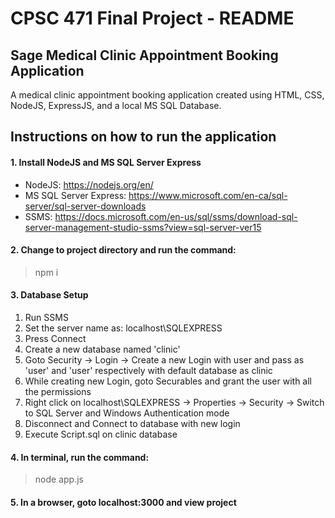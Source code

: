 # CPSC 471 Final Project - README

## Sage Medical Clinic Appointment Booking Application
A medical clinic appointment booking application created using HTML, CSS, NodeJS, ExpressJS, and a local MS SQL Database.

## Instructions on how to run the application
#### 1. Install NodeJS and MS SQL Server Express
  * NodeJS: https://nodejs.org/en/
  * MS SQL Server Express: https://www.microsoft.com/en-ca/sql-server/sql-server-downloads
  * SSMS: https://docs.microsoft.com/en-us/sql/ssms/download-sql-server-management-studio-ssms?view=sql-server-ver15

#### 2. Change to project directory and run the command:
  >npm i

#### 3. Database Setup
  1. Run SSMS
  2. Set the server name as: localhost\SQLEXPRESS
  3. Press Connect
  4. Create a new database named 'clinic'
  5. Goto Security -> Login -> Create a new Login with user and pass as 'user' and 'user' respectively with default database as clinic
  6. While creating new Login, goto Securables and grant the user with all the permissions
  7. Right click on localhost\SQLEXPRESS -> Properties -> Security -> Switch to SQL Server and Windows Authentication mode
  8. Disconnect and Connect to database with new login
  9. Execute Script.sql on clinic database
  
#### 4. In terminal, run the command:
  >node app.js

#### 5. In a browser, goto localhost:3000 and view project
